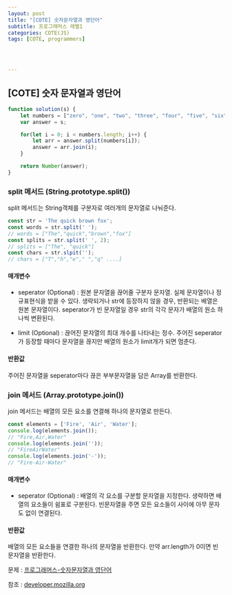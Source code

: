 ```yaml
---
layout: post
title: "[COTE] 숫자문자열과 영단어"
subtitle: 프로그래머스 레벨1
categories: COTE(JS)
tags: [COTE, programmers]




---
```




## [COTE] 숫자 문자열과 영단어

```javascript
function solution(s) {
    let numbers = ["zero", "one", "two", "three", "four", "five", "six", "seven", "eight", "nine"];
    var answer = s;

    for(let i = 0; i < numbers.length; i++) {
        let arr = answer.split(numbers[i]);
        answer = arr.join(i);
    }

    return Number(answer);
}
```



### split 메서드 (String.prototype.split())

split 메서드는 String객체를 구분자로 여러개의 문자열로 나눠준다.

```javascript
const str = 'The quick brown fox';
const words = str.split(' ');
// words = ["The","quick","brown","fox"]
const splits = str.split(' ', 2);
// splits = ["The", "quick"]
const chars = str.slpit('');
// chars = ["T","h","e"," ","q" ....]
```

#### 매개변수

- seperator (Optional) : 원본 문자열을 끊어줄 구분자 문자열. 실제 문자열이나 정규표현식을 받을 수 있다. 생략되거나 str에 등장하지 않을 경우, 반환되는 배열은 원본 문자열이다. seperator가 빈 문자열일 경우 str의 각각 문자가 배열의 원소 하나씩 변환된다.

- limit (Optional) : 끊어진 문자열의 최대 개수를 나타내는 정수. 주어진 seperator가 등장할 때마다 문자열을 끊지만 배열의 원소가 limit개가 되면 멈춘다.

#### 반환값

주어진 문자열을 seperator마다 끊은 부부문자열을 담은 Array를 반환한다.



### join 메서드 (Array.prototype.join())

join 메서드는 배열의 모든 요소를 연결해 하나의 문자열로 만든다.

```javascript
const elements = ['Fire', 'Air', 'Water'];
console.log(elements.join());
// "Fire,Air,Water"
console.log(elements.join(''));
// "FireAirWater"
console.log(elements.join('-'));
// "Fire-Air-Water"
```

#### 매개변수

- seperator (Optional) : 배열의 각 요소를 구분할 문자열을 지정한다. 생략하면 배열의 요소들이 쉼표로 구분된다. 빈문자열을 주면 모든 요소들이 사이에 아무 문자도 없이 연결된다.

#### 반환값

배열의 모든 요소들을 연결한 하나의 문자열을 반환한다. 만약 arr.length가 0이면 빈 문자열을 반환한다.



문제 : [프로그래머스-숫자문자열과 영단어](https://programmers.co.kr/learn/courses/30/lessons/81301)


참조 : [developer.mozilla.org](https://developer.mozilla.org/ko/docs/Web/JavaScript/Reference/Global_Objects/Array/join)